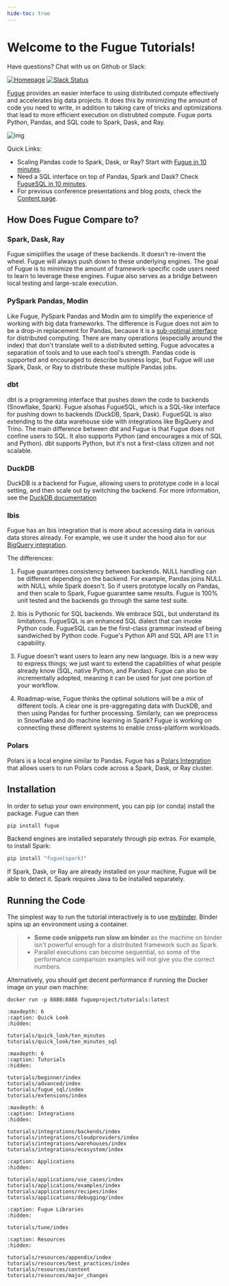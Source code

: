 ```yaml
---
hide-toc: true
---
```


# Welcome to the Fugue Tutorials!

Have questions? Chat with us on Github or Slack:

[![Homepage](https://img.shields.io/badge/fugue-source--code-red?logo=github)](https://github.com/fugue-project/fugue)
[![Slack Status](https://img.shields.io/badge/slack-join_chat-white.svg?logo=slack&style=social)](http://slack.fugue.ai)


[Fugue](https://github.com/fugue-project/fugue) provides an easier interface to using distributed compute effectively and accelerates big data projects. It does this by minimizing the amount of code you need to write, in addition to taking care of tricks and optimizations that lead to more efficient execution on distrubted compute. Fugue ports Python, Pandas, and SQL code to Spark, Dask, and Ray.

![img](images/fugue_backends.png)

Quick Links:

* Scaling Pandas code to Spark, Dask, or Ray? Start with [Fugue in 10 minutes](tutorials/quick_look/ten_minutes.ipynb).
* Need a SQL interface on top of Pandas, Spark and Dask? Check [FugueSQL in 10 minutes](tutorials/quick_look/ten_minutes_sql.ipynb).
* For previous conference presentations and blog posts, check the [Content page](tutorials/resources/content.md).

## How Does Fugue Compare to?

### Spark, Dask, Ray

Fugue simiplifies the usage of these backends. It doesn't re-invent the wheel. Fugue will always push down to these underlying engines. The goal of Fugue is to minimize the amount of framework-specific code users need to learn to leverage these engines. Fugue also serves as a bridge between local testing and large-scale execution.

### PySpark Pandas, Modin

Like Fugue, PySpark Pandas and Modin aim to simplify the experience of working with big data frameworks. The difference is Fugue does not aim to be a drop-in replacement for Pandas, because it is a [sub-optimal interface](https://towardsdatascience.com/why-pandas-like-interfaces-are-sub-optimal-for-distributed-computing-322dacbce43) for distributed computing. There are many operations (especially around the index) that don't translate well to a distributed setting. Fugue advocates a separation of tools and to use each tool's strength. Pandas code is supported and encouraged to describe business logic, but Fugue will use Spark, Dask, or Ray to distribute these multiple Pandas jobs.

### dbt

dbt is a programming interface that pushes down the code to backends (Snowflake, Spark). Fugue alsohas FugueSQL, which is a SQL-like interface for pushing down to backends (DuckDB, Spark, Dask). FugueSQL is also extending to the data warehouse side with integrations like BigQuery and Trino. The main difference between dbt and Fugue is that Fugue does not confine users to SQL. It also supports Python (and encourages a mix of SQL and Python). dbt supports Python, but it's not a first-class citizen and not scalable.

### DuckDB

DuckDB is a backend for Fugue, allowing users to prototype code in a local setting, and then scale out by switching the backend. For more information, see the [DuckDB documentation](https://duckdb.org/docs/guides/python/fugue)

### Ibis

Fugue has an Ibis integration that is more about accessing data in various data stores already. For example, we use it under the hood also for our [BigQuery integration](https://fugue-tutorials.readthedocs.io/tutorials/integrations/warehouses/bigquery.html).

The differences:

1. Fugue guarantees consistency between backends. NULL handling can be different depending on the backend. For example, Pandas joins NULL with NULL while Spark doesn't. So if users prototype locally on Pandas, and then scale to Spark, Fugue guarantee same results. Fugue is 100% unit tested and the backends go through the same test suite.

2. Ibis is Pythonic for SQL backends. We embrace SQL, but understand its limitations. FugueSQL is an enhanced SQL dialect that can invoke Python code. FugueSQL can be the first-class grammar instead of being sandwiched by Python code. Fugue's Python API and SQL API are 1:1 in capability.

3. Fugue doesn't want users to learn any new language. Ibis is a new way to express things; we just want to extend the capabilities of what people already know (SQL, native Python, and Pandas). Fugue can also be incrementally adopted, meaning it can be used for just one portion of your workflow.

4. Roadmap-wise, Fugue thinks the optimal solutions will be a mix of different tools. A clear one is pre-aggregating data with DuckDB, and then using Pandas for further processing. Similarly, can we preprocess in Snowflake and do machine learning in Spark? Fugue is working on connecting these different systems to enable cross-platform workloads.

### Polars

Polars is a local engine similar to Pandas. Fugue has a [Polars Integration](https://fugue-tutorials.readthedocs.io/tutorials/integrations/backends/polars.html) that allows users to run Polars code across a Spark, Dask, or Ray cluster. 

## Installation

In order to setup your own environment, you can pip (or conda) install the package. Fugue can then

```bash
pip install fugue
```

Backend engines are installed separately through pip extras. For example, to install Spark:

```bash
pip install "fugue[spark]"
```

If Spark, Dask, or Ray are already installed on your machine, Fugue will be able to detect it. Spark requires Java to be installed separately.

## Running the Code

The simplest way to run the tutorial interactively is to use [mybinder](https://mybinder.org/v2/gh/fugue-project/tutorials/master). Binder spins up an environment using a container.

>- **Some code snippets run slow on binder** as the machine on binder isn't powerful enough for a distributed framework such as Spark.
>- Parallel executions can become sequential, so some of the performance comparison examples will not give you the correct numbers.

Alternatively, you should get decent performance if running the Docker image on your own machine:

```
docker run -p 8888:8888 fugueproject/tutorials:latest
```

```{toctree}
:maxdepth: 6
:caption: Quick Look
:hidden:

tutorials/quick_look/ten_minutes
tutorials/quick_look/ten_minutes_sql
```

```{toctree}
:maxdepth: 6
:caption: Tutorials
:hidden:

tutorials/beginner/index
tutorials/advanced/index
tutorials/fugue_sql/index
tutorials/extensions/index
```

```{toctree}
:maxdepth: 6
:caption: Integrations
:hidden:

tutorials/integrations/backends/index
tutorials/integrations/cloudproviders/index
tutorials/integrations/warehouses/index
tutorials/integrations/ecosystem/index
```

```{toctree}
:caption: Applications
:hidden:

tutorials/applications/use_cases/index
tutorials/applications/examples/index
tutorials/applications/recipes/index
tutorials/applications/debugging/index
```

```{toctree}
:caption: Fugue Libraries
:hidden:

tutorials/tune/index
```


```{toctree}
:caption: Resources
:hidden:

tutorials/resources/appendix/index
tutorials/resources/best_practices/index
tutorials/resources/content
tutorials/resources/major_changes
```

